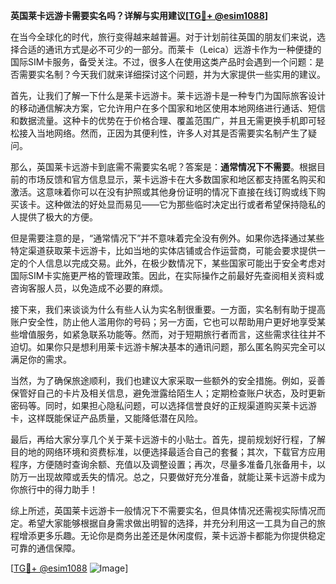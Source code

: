 **英国莱卡远游卡需要实名吗？详解与实用建议[[TG💪+ @esim1088](https://t.me/s/esim1088)]**

在当今全球化的时代，旅行变得越来越普遍。对于计划前往英国的朋友们来说，选择合适的通讯方式是必不可少的一部分。而莱卡（Leica）远游卡作为一种便捷的国际SIM卡服务，备受关注。不过，很多人在使用这类产品时会遇到一个问题：是否需要实名制？今天我们就来详细探讨这个问题，并为大家提供一些实用的建议。

首先，让我们了解一下什么是莱卡远游卡。莱卡远游卡是一种专门为国际旅客设计的移动通信解决方案，它允许用户在多个国家和地区使用本地网络进行通话、短信和数据流量。这种卡的优势在于价格合理、覆盖范围广，并且无需更换手机即可轻松接入当地网络。然而，正因为其便利性，许多人对其是否需要实名制产生了疑问。

那么，英国莱卡远游卡到底需不需要实名呢？答案是：**通常情况下不需要**。根据目前的市场反馈和官方信息显示，莱卡远游卡在大多数国家和地区都支持匿名购买和激活。这意味着你可以在没有护照或其他身份证明的情况下直接在线订购或线下购买该卡。这种做法的好处显而易见——它为那些临时决定出行或者希望保持隐私的人提供了极大的方便。

但是需要注意的是，“通常情况下”并不意味着完全没有例外。如果你选择通过某些特定渠道获取莱卡远游卡，比如当地的实体店铺或合作运营商，可能会要求提供一定的个人信息以完成交易。此外，在极少数情况下，某些国家可能出于安全考虑对国际SIM卡实施更严格的管理政策。因此，在实际操作之前最好先查阅相关资料或咨询客服人员，以免造成不必要的麻烦。

接下来，我们来谈谈为什么有些人认为实名制很重要。一方面，实名制有助于提高账户安全性，防止他人滥用你的号码；另一方面，它也可以帮助用户更好地享受某些增值服务，如紧急联系功能等。然而，对于短期旅行者而言，这些需求往往并不迫切。如果你只是想利用莱卡远游卡解决基本的通讯问题，那么匿名购买完全可以满足你的需求。

当然，为了确保旅途顺利，我们也建议大家采取一些额外的安全措施。例如，妥善保管好自己的卡片及相关信息，避免泄露给陌生人；定期检查账户状态，及时更新密码等。同时，如果担心隐私问题，可以选择信誉良好的正规渠道购买莱卡远游卡，这样既能保证产品质量，又能降低潜在风险。

最后，再给大家分享几个关于莱卡远游卡的小贴士。首先，提前规划好行程，了解目的地的网络环境和资费标准，以便选择最适合自己的套餐；其次，下载官方应用程序，方便随时查询余额、充值以及调整设置；再次，尽量多准备几张备用卡，以防万一出现故障或丢失的情况。总之，只要做好充分准备，就能让莱卡远游卡成为你旅行中的得力助手！

综上所述，英国莱卡远游卡一般情况下不需要实名，但具体情况还需视实际情况而定。希望大家能够根据自身需求做出明智的选择，并充分利用这一工具为自己的旅程增添更多乐趣。无论你是商务出差还是休闲度假，莱卡远游卡都能为你提供稳定可靠的通信保障。

[[TG💪+ @esim1088](https://t.me/s/esim1088) ![Image](https://i.postimg.cc/4NQfJmqS/Snipaste-2025-05-13-00-14-12.png)]